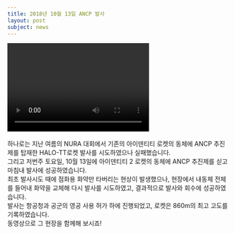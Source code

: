 ```yaml
---
title: 2018년 10월 13일 ANCP 발사
layout: post
subject: news
---
```

<video src="https://www.youtube.com/watch?v=o9diLBdbKro" width="320" height="200" controls preload></video>
<br/><br/>
하나로는 지난 여름의 NURA 대회에서 기존의 아이덴티티 로켓의 동체에 ANCP 추진제를 탑재한 HALO-TT로켓 발사를 시도하였으나 실패했습니다.<br/>
그리고 저번주 토요일, 10월 13일에 아이덴티티 2 로켓의 동체에 ANCP 추진제를 싣고 마침내 발사에 성공하였습니다.<br/>
최초 발사시도 때에 점화용 화약만 타버리는 현상이 발생했으나, 현장에서 내동체 전체를 들어내 화약을 교체해 다시 발사를 시도하였고, 결과적으로 발사와 회수에 성공하였습니다. <br/>
발사는 항공청과 공군의 영공 사용 허가 하에 진행되었고, 로켓은 860m의 최고 고도를 기록하였습니다. <br/>
동영상으로 그 현장을 함께해 보시죠!
